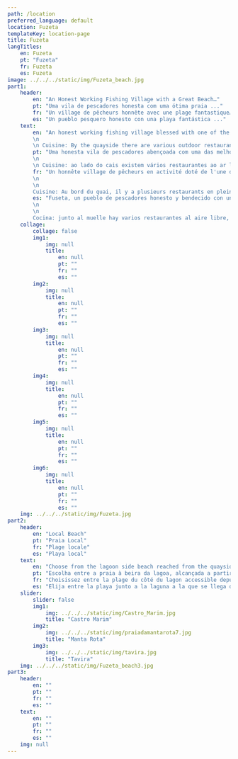 ```yaml
---
path: /location
preferred_language: default
location: Fuzeta
templateKey: location-page
title: Fuzeta
langTitles:
    en: Fuzeta
    pt: "Fuzeta"
    fr: Fuzeta
    es: Fuzeta
image: ../../../static/img/Fuzeta_beach.jpg
part1: 
    header: 
        en: "An Honest Working Fishing Village with a Great Beach…"
        pt: "Uma vila de pescadores honesta com uma ótima praia ..."
        fr: "Un village de pêcheurs honnête avec une plage fantastique…"
        es: "Un pueblo pesquero honesto con una playa fantástica ..."
    text: 
        en: "An honest working fishing village blessed with one of the Algarve’s finest beaches, Fuseta sits between the larger coastal towns of Olhão and Tavira. Colourful, atmospheric and authentic, the village is uncompromisingly non touristy and all the better for it. With a varied selection of shops and services and a plentiful supply of tempting restaurants and backstreet eateries, then this is a great spot to enjoy the real Algarve. Fishing boats leave from one end of the quay, small pleasure boats and the ferry to the beach iland from the other. Fuseta has a street market on Thursdays and a flea market on the first Sunday of every month. There is a newly renovated produce market situated on the quayside which is open every morning (not Sundays) where you can buy fresh fish, meat, fruit, and vegetables. On Saturdays, the market is surrounded outside by many smaller stalls offering further local produce.
        \n
        \n Cuisine: By the quayside there are various outdoor restaurants, perfect for enjoying the daily catch while in the company of hospitable locals. And if fish and seafood don’t tickle your fancy, then great chicken piri-piri and other succulent meat dishes are always on offer."
        pt: "Uma honesta vila de pescadores abençoada com uma das melhores praias do Algarve, a Fuseta fica entre as maiores cidades costeiras de Olhão e Tavira. Colorida, atmosférica e autêntica, a vila é intransigentemente não turística e tanto melhor por isso. Com uma seleção variada de lojas e serviços e uma oferta abundante de restaurantes tentadores e lanchonetes, então este é um ótimo local para desfrutar do verdadeiro Algarve. Barcos pesqueiros partem de uma ponta do cais, pequenos barcos de recreio e a balsa para a praia da outra ponta. A Fuseta tem uma feira livre às quintas-feiras e uma feira da ladra no primeiro domingo de cada mês. Há um mercado de produtos recém-reformado situado no cais, aberto todas as manhãs (não aos domingos), onde você pode comprar peixe fresco, carne, frutas e vegetais. Aos sábados, o mercado é cercado por muitas barracas menores que oferecem mais produtos locais.
        \n
        \n Cuisine: ao lado do cais existem vários restaurantes ao ar livre, perfeitos para desfrutar da pesca diária na companhia de habitantes locais hospitaleiros. E se peixes e frutos do mar não agradam a você, então um ótimo frango piri-piri e outros pratos de carne suculentos estão sempre disponíveis."
        fr: "Un honnête village de pêcheurs en activité doté de l'une des plus belles plages de l'Algarve, Fuseta se trouve entre les plus grandes villes côtières d'Olhão et de Tavira. Coloré, atmosphérique et authentique, le village est résolument non touristique et tant mieux. Avec une sélection variée de boutiques et de services et une offre abondante de restaurants alléchants et de petites ruelles, c'est un endroit idéal pour profiter de la vraie Algarve. Les bateaux de pêche partent d'un bout du quai, les petits bateaux de plaisance et le ferry pour l'île de la plage de l'autre. Fuseta a un marché de rue le jeudi et un marché aux puces le premier dimanche de chaque mois. Il y a un marché de produits récemment rénové situé sur le quai qui est ouvert tous les matins (pas le dimanche) où vous pouvez acheter du poisson frais, de la viande, des fruits et des légumes. Le samedi, le marché est entouré à l'extérieur de nombreux petits étals proposant d'autres produits locaux.
        \n
        \n
        Cuisine: Au bord du quai, il y a plusieurs restaurants en plein air, parfaits pour profiter de la pêche quotidienne en compagnie des habitants accueillants. Et si le poisson et les fruits de mer ne chatouillent pas votre imagination, alors un excellent poulet piri-piri et d'autres plats de viande succulents sont toujours proposés."
        es: "Fuseta, un pueblo de pescadores honesto y bendecido con una de las mejores playas del Algarve, se encuentra entre las ciudades costeras más grandes de Olhão y Tavira. Colorido, atmosférico y auténtico, el pueblo es absolutamente no turístico y mucho mejor por ello. Con una variada selección de tiendas y servicios y una oferta abundante de tentadores restaurantes y lugares para comer en la calle, este es un gran lugar para disfrutar del verdadero Algarve. Los barcos de pesca salen de un extremo del muelle, las pequeñas embarcaciones de recreo y el ferry a la playa y desde el otro. Fuseta tiene un mercadillo los jueves y un mercadillo el primer domingo de cada mes. Hay un mercado de productos agrícolas recientemente renovado situado en el muelle que está abierto todas las mañanas (no los domingos) donde se puede comprar pescado fresco, carne, frutas y verduras. Los sábados, el mercado está rodeado al aire libre por muchos puestos más pequeños que ofrecen más productos locales.
        \n
        \n
        Cocina: junto al muelle hay varios restaurantes al aire libre, perfectos para disfrutar de la pesca diaria en compañía de los hospitalarios lugareños. Y si el pescado y el marisco no le gustan, entonces siempre se ofrecen excelentes piri-piri de pollo y otros suculentos platos de carne."
    collage:
        collage: false
        img1: 
            img: null
            title: 
                en: null
                pt: ""
                fr: ""
                es: ""
        img2: 
            img: null
            title: 
                en: null
                pt: ""
                fr: ""
                es: ""
        img3: 
            img: null
            title: 
                en: null
                pt: ""
                fr: ""
                es: ""
        img4: 
            img: null
            title: 
                en: null
                pt: ""
                fr: ""
                es: ""
        img5: 
            img: null
            title: 
                en: null
                pt: ""
                fr: ""
                es: ""
        img6: 
            img: null
            title: 
                en: null
                pt: ""
                fr: ""
                es: ""
    img: ../../../static/img/Fuzeta.jpg
part2:
    header: 
        en: "Local Beach"
        pt: "Praia Local"
        fr: "Plage locale"
        es: "Playa local"
    text: 
        en: "Choose from the lagoon side beach reached from the quayside with sunbeds and a café bar which is directly at the side of the village, or the stunning island beach island “Ilha de Armona” reached via a short ferry ride where relaxing beachside days are assured. A long walk along the island takes you to the enchanting island community."
        pt: "Escolha entre a praia à beira da lagoa, alcançada a partir do cais com espreguiçadeiras e um café-bar que fica ao lado da aldeia, ou a deslumbrante ilha de praia “Ilha de Armona” alcançada através de um curto passeio de ferry onde dias relaxantes à beira-mar são garantidos. Uma longa caminhada ao longo da ilha leva você à encantadora comunidade da ilha."
        fr: "Choisissez entre la plage du côté du lagon accessible depuis le quai avec des chaises longues et un café-bar qui se trouve directement à côté du village, ou la magnifique île de la plage 'Ilha de Armona' accessible via un court trajet en ferry où des journées de détente au bord de la plage sont assurées. Une longue promenade le long de l'île vous mènera à la communauté insulaire enchanteresse."
        es: "Elija entre la playa junto a la laguna a la que se llega desde el muelle con hamacas y un café bar que está directamente al lado del pueblo, o la impresionante isla de playa 'Ilha de Armona' a la que se llega a través de un corto viaje en ferry donde los días relajantes junto a la playa están asegurados. Un largo paseo por la isla te lleva a la encantadora comunidad isleña."
    slider:
        slider: false
        img1: 
            img: ../../../static/img/Castro_Marim.jpg
            title: "Castro Marim"
        img2: 
            img: ../../../static/img/praiadamantarota7.jpg
            title: "Manta Rota"
        img3: 
            img: ../../../static/img/tavira.jpg
            title: "Tavira"
    img: ../../../static/img/Fuzeta_beach3.jpg
part3:
    header: 
        en: ""
        pt: ""
        fr: ""
        es: ""
    text: 
        en: ""
        pt: ""
        fr: ""
        es: ""
    img: null
---
```

